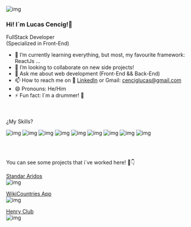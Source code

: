 
![img](https://i.postimg.cc/qqxgXRXM/Lucas-Cencig-fullstack-developer-specialized-in-front-end.png)
### Hi! I´m Lucas Cencig!👋

FullStack Developer <br>
(Specialized in Front-End)

- 🌱 I’m currently learning everything, but most, my favourite framework:  ReactJs ...
- 👯 I’m looking to collaborate on new side projects!
- 💬 Ask me about web development (Front-End && Back-End)
- 📫 How to reach me on 🔗 [LinkedIn](https://www.linkedin.com/in/lucas-cencig-aa4a001b6/) or Gmail: cenciglucas@gmail.com
- 😄 Pronouns: He/Him
- ⚡ Fun fact: I´m a drummer! 🥁 

<br>
<br>
¿My Skills?

![img](https://i.postimg.cc/8PyRv49s/js.jpg)
![img](https://i.postimg.cc/5060Z5pK/react.jpg)
![img](https://i.postimg.cc/9MRmxmFv/redux.jpg)
![img](https://i.postimg.cc/tg7kmw0K/Html.jpg)
![img](https://i.postimg.cc/WbjnPhL6/Css.png)
![img](https://i.postimg.cc/pLmnNHTJ/Node.jpg)
![img](https://i.postimg.cc/TY4pJ49L/Express.jpg)
![img](https://i.postimg.cc/NGPg3rrZ/Psql.jpg)
![img](https://i.postimg.cc/HsFHvD7M/git.jpg)

<br>
<br>


You can see some projects that i´ve worked here! 🔽👇
<br>


[Standar Aridos](https://standararidos.com/)<br>
![img](https://i.postimg.cc/153LQ9qT/standarfoto.jpg)

[WikiCountries App](https://wikicountriesapp.vercel.app/)<br>
![img](https://i.postimg.cc/wxGk1Hrn/countriesfoto.jpg)

[Henry Club](https://club-henry.vercel.app/)<br>
![img](https://i.postimg.cc/6qbtCcSL/clubfoto.jpg)
